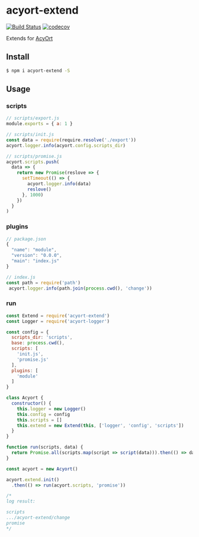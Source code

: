 # acyort-extend

[![Build Status](https://travis-ci.org/acyortjs/acyort-extend.svg?branch=master)](https://travis-ci.org/acyortjs/acyort-extend)
[![codecov](https://codecov.io/gh/acyortjs/acyort-extend/branch/master/graph/badge.svg)](https://codecov.io/gh/acyortjs/acyort-extend)

Extends for [AcyOrt](https://github.com/acyortjs/acyort)

## Install

```bash
$ npm i acyort-extend -S
```

## Usage

### scripts

```js
// scripts/export.js
module.exports = { a: 1 }

// scripts/init.js
const data = require(require.resolve('./export'))
acyort.logger.info(acyort.config.scripts_dir)

// scripts/promise.js
acyort.scripts.push(
  data => {
    return new Promise(reslove => {
      setTimeout(() => {
        acyort.logger.info(data)
        reslove()
      }, 1000)
    })
  }
)
```

### plugins

```js
// package.json
{
  "name": "module",
  "version": "0.0.0",
  "main": "index.js"
}

// index.js
const path = require('path')
 acyort.logger.info(path.join(process.cwd(), 'change'))
```

### run

```js
const Extend = require('acyort-extend')
const Logger = require('acyort-logger')

const config = {
  scripts_dir: 'scripts',
  base: process.cwd(),
  scripts: [
    'init.js',
    'promise.js'
  ],
  plugins: [
    'module'
  ]
}

class Acyort {
  constructor() {
    this.logger = new Logger()
    this.config = config
    this.scripts = []
    this.extend = new Extend(this, ['logger', 'config', 'scripts'])
  }
}

function run(scripts, data) {
  return Promise.all(scripts.map(script => script(data))).then(() => data)
}

const acyort = new Acyort()

acyort.extend.init()
  .then(() => run(acyort.scripts, 'promise'))

/*
log result:

scripts
.../acyort-extend/change
promise
*/
```
